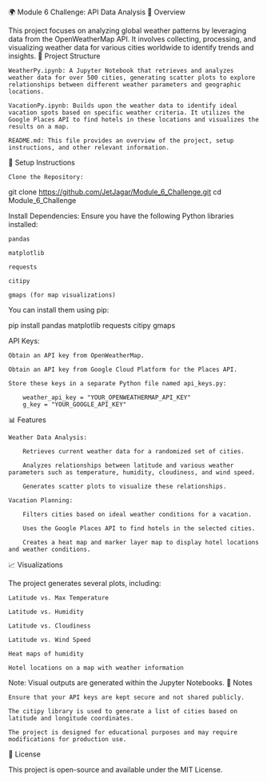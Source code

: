 🌍 Module 6 Challenge: API Data Analysis
📖 Overview

This project focuses on analyzing global weather patterns by leveraging data from the OpenWeatherMap API. It involves collecting, processing, and visualizing weather data for various cities worldwide to identify trends and insights.
📂 Project Structure

    WeatherPy.ipynb: A Jupyter Notebook that retrieves and analyzes weather data for over 500 cities, generating scatter plots to explore relationships between different weather parameters and geographic locations.

    VacationPy.ipynb: Builds upon the weather data to identify ideal vacation spots based on specific weather criteria. It utilizes the Google Places API to find hotels in these locations and visualizes the results on a map.

    README.md: This file provides an overview of the project, setup instructions, and other relevant information.

🔧 Setup Instructions

    Clone the Repository:

git clone https://github.com/JetJagar/Module_6_Challenge.git
cd Module_6_Challenge

Install Dependencies:
Ensure you have the following Python libraries installed:

    pandas

    matplotlib

    requests

    citipy

    gmaps (for map visualizations)

You can install them using pip:

pip install pandas matplotlib requests citipy gmaps

API Keys:

    Obtain an API key from OpenWeatherMap.

    Obtain an API key from Google Cloud Platform for the Places API.

    Store these keys in a separate Python file named api_keys.py:

        weather_api_key = "YOUR_OPENWEATHERMAP_API_KEY"
        g_key = "YOUR_GOOGLE_API_KEY"

📊 Features

    Weather Data Analysis:

        Retrieves current weather data for a randomized set of cities.

        Analyzes relationships between latitude and various weather parameters such as temperature, humidity, cloudiness, and wind speed.

        Generates scatter plots to visualize these relationships.

    Vacation Planning:

        Filters cities based on ideal weather conditions for a vacation.

        Uses the Google Places API to find hotels in the selected cities.

        Creates a heat map and marker layer map to display hotel locations and weather conditions.

📈 Visualizations

The project generates several plots, including:

    Latitude vs. Max Temperature

    Latitude vs. Humidity

    Latitude vs. Cloudiness

    Latitude vs. Wind Speed

    Heat maps of humidity

    Hotel locations on a map with weather information

Note: Visual outputs are generated within the Jupyter Notebooks.
📝 Notes

    Ensure that your API keys are kept secure and not shared publicly.

    The citipy library is used to generate a list of cities based on latitude and longitude coordinates.

    The project is designed for educational purposes and may require modifications for production use.

📄 License

This project is open-source and available under the MIT License.
